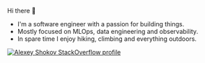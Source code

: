 Hi there 👋

- I'm a software engineer with a passion for building things.
- Mostly focused on MLOps, data engineering and observability.
- In spare time I enjoy hiking, climbing and everything outdoors.

[![Alexey Shokov StackOverflow profile](https://stackoverflow-readme-profile.johannchopin.fr/profile-small/322079?theme=default)](https://stackoverflow.com/users/322079)
